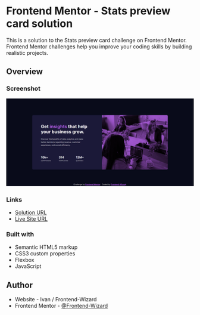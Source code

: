 # Frontend Mentor - Stats preview card solution

This is a solution to the Stats preview card challenge on Frontend Mentor. Frontend Mentor challenges help you improve your coding skills by building realistic projects. 

## Overview 

### Screenshot

![](Images/screenshot.jpg)

### Links

- [Solution URL](https://github.com/Frontend-Wizard/Stats-preview-card)
- [Live Site URL](https://Frontend-Wizard.github.io/Stats-preview-card)

### Built with

- Semantic HTML5 markup
- CSS3 custom properties
- Flexbox
- JavaScript

## Author

- Website - Ivan / Frontend-Wizard
- Frontend Mentor - [@Frontend-Wizard](https://www.frontendmentor.io/profile/Frontend-Wizard)
